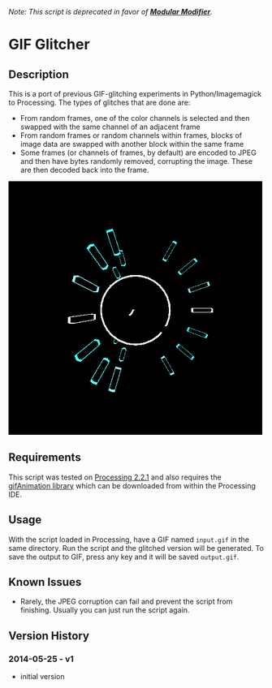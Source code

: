 *Note: This script is deprecated in favor of [**Modular Modifier**](https://github.com/ianharmon/modular-modifier).*

# GIF Glitcher

## Description

This is a port of previous GIF-glitching experiments in Python/Imagemagick to Processing. The types of glitches that are done are:

  * From random frames, one of the color channels is selected and then swapped with the same channel of an adjacent frame
  * From random frames or random channels within frames, blocks of image data are swapped with another block within the same frame
  * Some frames (or channels of frames, by default) are encoded to JPEG and then have bytes randomly removed, corrupting the image. These are then decoded back into the frame.

![example](example.gif)

## Requirements

This script was tested on [Processing 2.2.1](https://www.processing.org/download/) and also requires the [gifAnimation library](http://extrapixel.github.io/gif-animation/) which can be downloaded from within the Processing IDE.

## Usage

With the script loaded in Processing, have a GIF named `input.gif` in the same directory. Run the script and the glitched version will be generated. To save the output to GIF, press any key and it will be saved `output.gif`.

## Known Issues

  * Rarely, the JPEG corruption can fail and prevent the script from finishing. Usually you can just run the script again.

## Version History

### 2014-05-25 - v1

  * initial version
